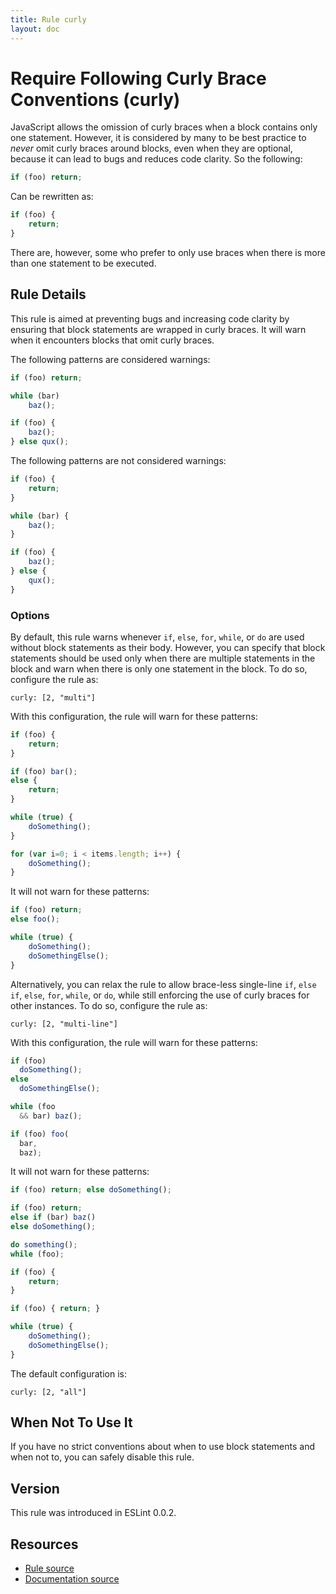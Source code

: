 ```yaml
---
title: Rule curly
layout: doc
---
```

<!-- Note: No pull requests accepted for this file. See README.md in the root directory for details. -->
# Require Following Curly Brace Conventions (curly)

JavaScript allows the omission of curly braces when a block contains only one statement. However, it is considered by many to be best practice to _never_ omit curly braces around blocks, even when they are optional, because it can lead to bugs and reduces code clarity. So the following:

```js
if (foo) return;
```

Can be rewritten as:

```js
if (foo) {
    return;
}
```

There are, however, some who prefer to only use braces when there is more than one statement to be executed.

## Rule Details

This rule is aimed at preventing bugs and increasing code clarity by ensuring that block statements are wrapped in curly braces. It will warn when it encounters blocks that omit curly braces.

The following patterns are considered warnings:

```js
if (foo) return;

while (bar)
    baz();

if (foo) {
    baz();
} else qux();
```

The following patterns are not considered warnings:

```js
if (foo) {
    return;
}

while (bar) {
    baz();
}

if (foo) {
    baz();
} else {
    qux();
}
```

### Options

By default, this rule warns whenever `if`, `else`, `for`, `while`, or `do` are used without block statements as their body. However, you can specify that block statements should be used only when there are multiple statements in the block and warn when there is only one statement in the block. To do so, configure the rule as:

```
curly: [2, "multi"]
```

With this configuration, the rule will warn for these patterns:

```js
if (foo) {
    return;
}

if (foo) bar();
else {
    return;
}

while (true) {
    doSomething();
}

for (var i=0; i < items.length; i++) {
    doSomething();
}
```

It will not warn for these patterns:

```js
if (foo) return;
else foo();

while (true) {
    doSomething();
    doSomethingElse();
}
```

Alternatively, you can relax the rule to allow brace-less single-line `if`, `else if`, `else`, `for`, `while`, or `do`, while still enforcing the use of curly braces for other instances. To do so, configure the rule as:

```
curly: [2, "multi-line"]
```

With this configuration, the rule will warn for these patterns:

```js
if (foo)
  doSomething();
else
  doSomethingElse();

while (foo
  && bar) baz();

if (foo) foo(
  bar,
  baz);
```

It will not warn for these patterns:

```js
if (foo) return; else doSomething();

if (foo) return;
else if (bar) baz()
else doSomething();

do something();
while (foo);

if (foo) {
    return;
}

if (foo) { return; }

while (true) {
    doSomething();
    doSomethingElse();
}
```

The default configuration is:

```
curly: [2, "all"]
```

## When Not To Use It

If you have no strict conventions about when to use block statements and when not to, you can safely disable this rule.

## Version

This rule was introduced in ESLint 0.0.2.

## Resources

* [Rule source](https://github.com/eslint/eslint/tree/master/lib/rules/curly.js)
* [Documentation source](https://github.com/eslint/eslint/tree/master/docs/rules/curly.md)
